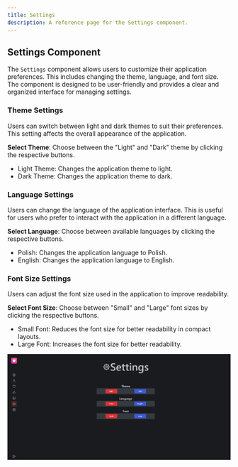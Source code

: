 ```yaml
---
title: Settings
description: A reference page for the Settings component.
---
```


## Settings Component

The `Settings` component allows users to customize their application preferences. This includes changing the theme, language, and font size. The component is designed to be user-friendly and provides a clear and organized interface for managing settings.

### Theme Settings

Users can switch between light and dark themes to suit their preferences. This setting affects the overall appearance of the application.

**Select Theme**: Choose between the "Light" and "Dark" theme by clicking the respective buttons.

- Light Theme: Changes the application theme to light.
- Dark Theme: Changes the application theme to dark.

### Language Settings

Users can change the language of the application interface. This is useful for users who prefer to interact with the application in a different language.

**Select Language**: Choose between available languages by clicking the respective buttons.

- Polish: Changes the application language to Polish.
- English: Changes the application language to English.

### Font Size Settings

Users can adjust the font size used in the application to improve readability.

**Select Font Size**: Choose between "Small" and "Large" font sizes by clicking the respective buttons.

- Small Font: Reduces the font size for better readability in compact layouts.
- Large Font: Increases the font size for better readability.

![Settings Page Screenshot](../../../assets/settings/settings.png)
